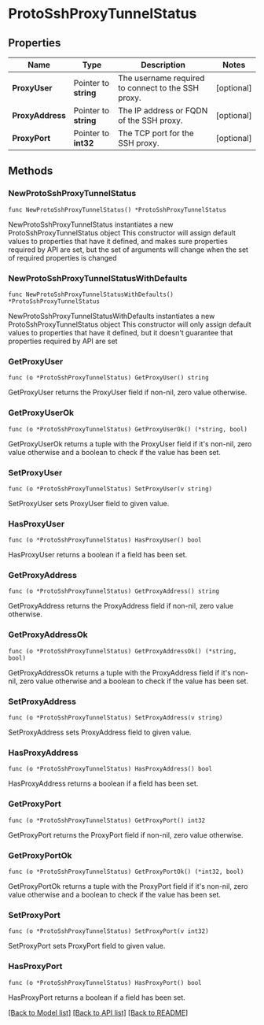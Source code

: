 # ProtoSshProxyTunnelStatus

## Properties

Name | Type | Description | Notes
------------ | ------------- | ------------- | -------------
**ProxyUser** | Pointer to **string** | The username required to connect to the SSH proxy. | [optional] 
**ProxyAddress** | Pointer to **string** | The IP address or FQDN of the SSH proxy. | [optional] 
**ProxyPort** | Pointer to **int32** | The TCP port for the SSH proxy. | [optional] 

## Methods

### NewProtoSshProxyTunnelStatus

`func NewProtoSshProxyTunnelStatus() *ProtoSshProxyTunnelStatus`

NewProtoSshProxyTunnelStatus instantiates a new ProtoSshProxyTunnelStatus object
This constructor will assign default values to properties that have it defined,
and makes sure properties required by API are set, but the set of arguments
will change when the set of required properties is changed

### NewProtoSshProxyTunnelStatusWithDefaults

`func NewProtoSshProxyTunnelStatusWithDefaults() *ProtoSshProxyTunnelStatus`

NewProtoSshProxyTunnelStatusWithDefaults instantiates a new ProtoSshProxyTunnelStatus object
This constructor will only assign default values to properties that have it defined,
but it doesn't guarantee that properties required by API are set

### GetProxyUser

`func (o *ProtoSshProxyTunnelStatus) GetProxyUser() string`

GetProxyUser returns the ProxyUser field if non-nil, zero value otherwise.

### GetProxyUserOk

`func (o *ProtoSshProxyTunnelStatus) GetProxyUserOk() (*string, bool)`

GetProxyUserOk returns a tuple with the ProxyUser field if it's non-nil, zero value otherwise
and a boolean to check if the value has been set.

### SetProxyUser

`func (o *ProtoSshProxyTunnelStatus) SetProxyUser(v string)`

SetProxyUser sets ProxyUser field to given value.

### HasProxyUser

`func (o *ProtoSshProxyTunnelStatus) HasProxyUser() bool`

HasProxyUser returns a boolean if a field has been set.

### GetProxyAddress

`func (o *ProtoSshProxyTunnelStatus) GetProxyAddress() string`

GetProxyAddress returns the ProxyAddress field if non-nil, zero value otherwise.

### GetProxyAddressOk

`func (o *ProtoSshProxyTunnelStatus) GetProxyAddressOk() (*string, bool)`

GetProxyAddressOk returns a tuple with the ProxyAddress field if it's non-nil, zero value otherwise
and a boolean to check if the value has been set.

### SetProxyAddress

`func (o *ProtoSshProxyTunnelStatus) SetProxyAddress(v string)`

SetProxyAddress sets ProxyAddress field to given value.

### HasProxyAddress

`func (o *ProtoSshProxyTunnelStatus) HasProxyAddress() bool`

HasProxyAddress returns a boolean if a field has been set.

### GetProxyPort

`func (o *ProtoSshProxyTunnelStatus) GetProxyPort() int32`

GetProxyPort returns the ProxyPort field if non-nil, zero value otherwise.

### GetProxyPortOk

`func (o *ProtoSshProxyTunnelStatus) GetProxyPortOk() (*int32, bool)`

GetProxyPortOk returns a tuple with the ProxyPort field if it's non-nil, zero value otherwise
and a boolean to check if the value has been set.

### SetProxyPort

`func (o *ProtoSshProxyTunnelStatus) SetProxyPort(v int32)`

SetProxyPort sets ProxyPort field to given value.

### HasProxyPort

`func (o *ProtoSshProxyTunnelStatus) HasProxyPort() bool`

HasProxyPort returns a boolean if a field has been set.


[[Back to Model list]](../README.md#documentation-for-models) [[Back to API list]](../README.md#documentation-for-api-endpoints) [[Back to README]](../README.md)


